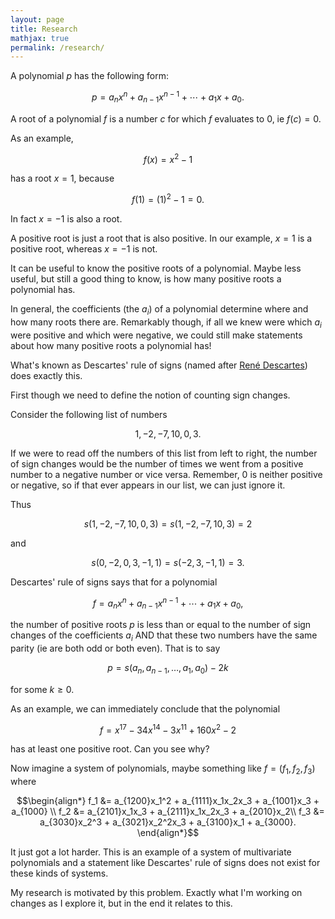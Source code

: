 ```yaml
---
layout: page
title: Research
mathjax: true
permalink: /research/
---
```





A polynomial $p$ has the following form:

$$ p = a_n x^n + a_{n-1} x^{n-1} + \cdots + a_1 x + a_0. $$

A root of a polynomial $f$ is a number $c$ for which $f$ evaluates to $0$, ie $f(c) = 0$. 

As an example, 

$$f(x) = x^2 - 1$$

has a root $x=1$, because

$$f(1) = (1)^2 - 1 = 0.$$

In fact $x=-1$ is also a root.

A positive root is just a root that is also positive. 
In our example, $x=1$ is a positive root, whereas $x=-1$ is not.

It can be useful to know the positive roots of a polynomial.
Maybe less useful, but still a good thing to know, is how many positive roots a polynomial has.

In general, the coefficients (the $a_i$) of a polynomial determine where and how many roots there are.
Remarkably though, if all we knew were which $a_i$ were positive and which were negative, we could still make statements about how many positive roots a polynomial has!

What's known as Descartes' rule of signs (named after [Ren&eacute; Descartes](https://en.wikipedia.org/wiki/Rene_Descartes)) does exactly this. 

First though we need to define the notion of counting sign changes.

Consider the following list of numbers

$$1, -2, -7, 10, 0, 3.$$

If we were to read off the numbers of this list from left to right, the number of sign changes would be the number of times we went from a positive number to a negative number or vice versa.
Remember, $0$ is neither positive or negative, so if that ever appears in our list, we can just ignore it.

Thus 

$$ s( 1, -2, -7, 10, 0, 3) = 
s( 1, -2, -7, 10, 3) = 2 $$

and 

$$ s(0, -2, 0 ,3, -1, 1) = s(-2,3,-1,1) = 3. $$


Descartes' rule of signs says that for a polynomial

$$ f = a_n x^n + a_{n-1} x^{n-1} + \cdots + a_1 x + a_0, $$

the number of positive roots $p$ is less than or equal to the number of sign changes of the coefficients $a_i$ AND that these two numbers have the same parity (ie are both odd or both even).
That is to say

$$ p = s(a_n, a_{n-1} ,\dots, a_1, a_0) - 2k $$ 

for some $k\geq 0$.

As an example, we can immediately conclude that the polynomial

$$ f = x^{17} - 34x^{14} - 3x^{11} + 160 x^2 - 2$$

has at least one positive root. 
Can you see why?


Now imagine a system of polynomials, maybe something like $f=(f_1,f_2,f_3)$ where

$$\begin{align*}
f_1 &= a_{1200}x_1^2 + a_{1111}x_1x_2x_3 + a_{1001}x_3 + a_{1000} \\
f_2 &= a_{2101}x_1x_3 + a_{2111}x_1x_2x_3 + a_{2010}x_2\\
f_3 &= a_{3030}x_2^3 + a_{3021}x_2^2x_3 + a_{3100}x_1 + a_{3000}.
\end{align*}$$

It just got a lot harder.
This is an example of a system of multivariate polynomials and a statement like Descartes' rule of signs does not exist for these kinds of systems.


My research is motivated by this problem.
Exactly what I'm working on changes as I explore it, but in the end it relates to this.



